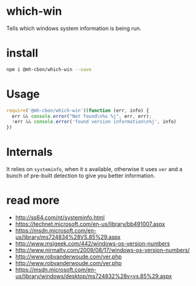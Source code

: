 # which-win

Tells which windows system information is being run.

# install

```sh
npm i @mh-cbon/which-win --save
```

# Usage

```js
require('@mh-cbon/which-win')(function (err, info) {
  err && console.error("Not found\n%s %j", err, err);
  !err && console.error('found version information\n%j', info)
})
```

# Internals

It relies on `systeminfo`, when it s available, otherwise it uses `ver` and a bunch of pre-built detection to give you better information.

# read more
- http://ss64.com/nt/systeminfo.html
- https://technet.microsoft.com/en-us/library/bb491007.aspx
- https://msdn.microsoft.com/en-us/library/ms724834%28VS.85%29.aspx
- http://www.msigeek.com/442/windows-os-version-numbers
- http://www.nirmaltv.com/2009/08/17/windows-os-version-numbers/
- http://www.robvanderwoude.com/ver.php
- http://www.robvanderwoude.com/ver.php
- https://msdn.microsoft.com/en-us/library/windows/desktop/ms724832%28v=vs.85%29.aspx
